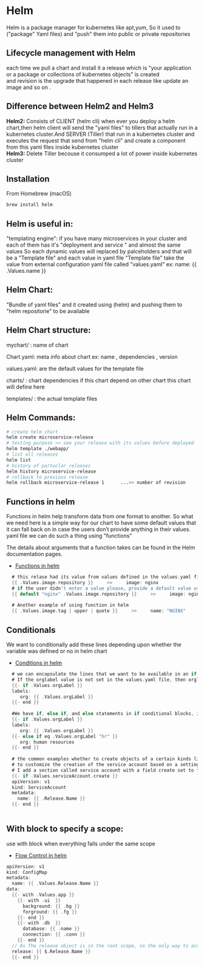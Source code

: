 # Helm

Helm is a package manager for kubernetes like apt,yum, So it used to ("package" Yaml files) and "push" them into public or private repositories

## Lifecycle management with Helm 
 each time we pull a chart and install it a release which is "your application or a package or collections of kubernetes objects" is created  
 and revision is the upgrade that happened in each release like update an image and so on .


## Difference between Helm2 and Helm3
**Helm2:** Consists of CLIENT (helm cli) when ever you deploy a helm chart,then helm client will send the "yaml files" to tillers that actually run  in a kubernetes cluster.And SERVER (Tiller) that run in a kubernetes cluster and executes the request that send from "helm cli" and create a component from this yaml files inside kubernetes cluster  
**Helm3:** Delete Tiller becouse it consumped a lot of power inside kubernetes cluster

## Installation

From Homebrew (macOS)

```bash
brew install helm
```

## Helm is useful in:

"templating engine": 
      if you have many microservices in your cluster and each of them has it's "deployment and service " and almost the same values
      So each dynamic values will replaced by palceholders and that will be a "Template file" and each value in yaml file "Template file" 
      take the value from external configuration yaml file called "values.yaml" ex:  name: {{ .Values.name }} 
      
## Helm Chart:
"Bundle of yaml files" and it created using (helm) and pushing them to "helm repositorie" to be available

## Helm Chart structure: 

mychart/ : name of chart

Chart.yaml: meta info about chart ex: name , dependencies , version

values.yaml: are the default values for the template file 

charts/ : chart dependencies if this chart depend on other chart this chart will define here

templates/ : the actual template files

## Helm Commands:
```bash
# create helm chart
helm create microservice-release
# testing purpose >> see your release with its values before deployed
helm template ./webapp/
# list all releases
helm list
# history of partuclar releases
helm history microservice-release
# rollback to previous release 
helm rollback microservice-release 1      ...>> number of revision
```

## Functions in helm 

Functions in helm help transform data from one format to another.
So what we need here is a simple way for our chart to have some default values that it can fall back on in case the users don’t provide anything in their values. yaml file we can do such a thing using "functions" 

The details about arguments that a function takes can be found in the Helm documentation pages.
 - [Functions in helm](https://helm.sh/docs/chart_template_guide/function_list/)
 
```go 
  # this relase had its value from values defined in the values.yaml file
  {{ .Values.image.repository }}     >>     image: nginx
  # if the user didn't enter a value please, provide a default value using default func.
  {{ default "nginx" .Values.image.repository }}     >>     image: nginx
  
  # Another example of using function in helm
  {{ .Values.image.tag | upper | quote }}     >>     name: "NGINX"
```
## Conditionals

We want to conditionally add these lines depending upon whether the variable was defined or no in helm chart 
 - [Conditions in helm](https://helm.sh/docs/chart_template_guide/control_structures/#ifelse)
```go 
  # we can encapsulate the lines that we want to be available in an if conditional block only if the orglabel value is defined.use "-" to ride of spaces
  # If the orglabel value is not set in the values.yaml file, then orglabel won't be available in the output file either.
  {{- if .Values.orgLabel }}
  labels:
     org: {{ .Values.orgLabel }} 
  {{- end }}
  
  #We have if, else if, and else statements in if conditional blocks, in Helm charts 
  {{- if .Values.orgLabel }}
  labels:
     org: {{ .Values.orgLabel }} 
  {{- else if eq .Values.orgLabel "hr" }}  
     org: human resources 
  {{- end }}
  
  # the common examples whether to create objects of a certain kinds like serviceaccount or not.I want to provide an option for the user 
  # to customize the creation of the service account based on a setting in the values.yaml file.
  # I add a section called service account with a field create set to true, and I only want to create the service account if this field is set to true.
  {{- if .Values.serviceAccount.create }}
  apiVersion: v1
  kind: ServiceAccount
  metadata:
    name: {{ .Release.Name }}
  {{- end }}
  
```

## With block to specify a scope:

use with block when everything falls under the same scope 
- [Flow Control in helm](https://helm.sh/docs/chart_template_guide/control_structures/#modifying-scope-using-with)

```go 
apiVersion: v1
kind: ConfigMap
metadata:
  name: {{ .Values.Release.Name }}
data:
  {{- with .Values.app }}
    {{- with .ui  }} 
      background: {{ .bg }}
      forground: {{ .fg }}
    {{- end }}
    {{- with .db  }}
      database: {{ .name }}
      connection: {{ .conn }}
    {{- end }}
  // As The release object is in the root scope, so the only way to access it is using $ that will take you all the way to the root
  release: {{ $.Release.Name }}   
  {{- end }}
```

